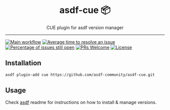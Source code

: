 <div align="center">
<h1>asdf-cue 📦</h1>
CUE plugin for asdf version manager
</div>
<hr />

[![Main workflow](https://github.com/asdf-community/asdf-cue/workflows/Main%20workflow/badge.svg)](https://github.com/asdf-community/asdf-cue/actions)
[![Average time to resolve an issue](https://isitmaintained.com/badge/resolution/asdf-community/asdf-cue.svg)](https://isitmaintained.com/project/asdf-community/asdf-cue "Average time to resolve an issue")
[![Percentage of issues still open](https://isitmaintained.com/badge/open/asdf-community/asdf-cue.svg)](https://isitmaintained.com/project/asdf-community/asdf-cue "Percentage of issues still open")
[![PRs Welcome](https://img.shields.io/badge/PRs-welcome-brightgreen.svg)](http://makeapullrequest.com)
[![License](https://img.shields.io/github/license/asdf-community/asdf-cue?color=brightgreen)](https://github.com/asdf-community/asdf-cue/blob/master/LICENSE)

## Installation

```bash
asdf plugin-add cue https://github.com/asdf-community/asdf-cue.git
```

## Usage

Check [asdf](https://github.com/asdf-vm/asdf) readme for instructions on how to
install & manage versions.
